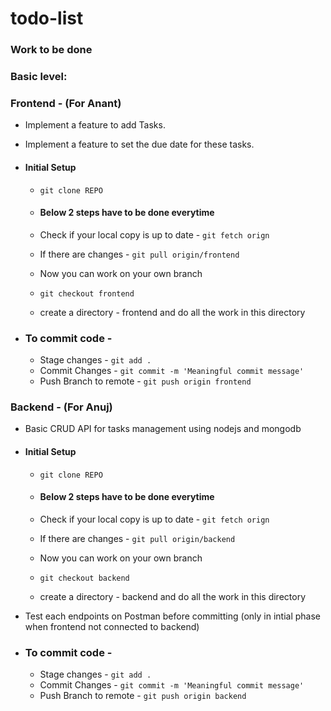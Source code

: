 # todo-list

### Work to be done

### Basic level:

### Frontend - (For Anant)
- Implement a feature to add Tasks.
- Implement a feature to set the due date for these tasks.

- #### Initial Setup
  - `git clone REPO`
  
  - #### Below 2 steps have to be done everytime
  - Check if your local copy is up to date - `git fetch orign`
  - If there are changes - `git pull origin/frontend`
  
  - Now you can work on your own branch
  - `git checkout frontend`
  - create a directory - frontend and do all the work in this directory

- ### To commit code -
  - Stage changes - `git add .`
  - Commit Changes - `git commit -m 'Meaningful commit message'`
  - Push Branch to remote - `git push origin frontend`


### Backend - (For Anuj)
- Basic CRUD API for tasks management using nodejs and mongodb

- #### Initial Setup
  - `git clone REPO`
  
  - #### Below 2 steps have to be done everytime
  - Check if your local copy is up to date - `git fetch orign`
  - If there are changes - `git pull origin/backend`
  
  - Now you can work on your own branch
  - `git checkout backend`
  - create a directory - backend and do all the work in this directory

- Test each endpoints on Postman before committing (only in intial phase when frontend not connected to backend)
- ### To commit code -
  - Stage changes - `git add .`
  - Commit Changes - `git commit -m 'Meaningful commit message'`
  - Push Branch to remote - `git push origin backend`

